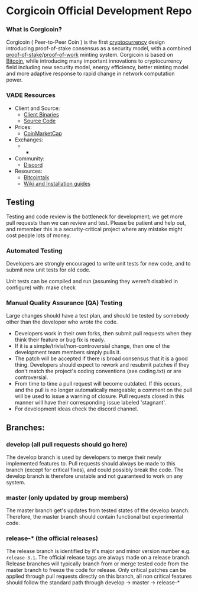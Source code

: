 
Corgicoin Official Development Repo
==================================

### What is Corgicoin?
Corgicoin ( Peer-to-Peer Coin ) is the first [cryptocurrency](https://en.wikipedia.org/wiki/Cryptocurrency) design introducing proof-of-stake consensus as a security model, with a combined [proof-of-stake](https://en.wikipedia.org/wiki/Proof-of-stake)/[proof-of-work](https://en.wikipedia.org/wiki/Proof-of-work_system) minting system. Corgicoin is based on [Bitcoin](https://bitcoin.org), while introducing many important innovations to cryptocurrency field including new security model, energy efficiency, better minting model and more adaptive response to rapid change in network computation power.

### VADE Resources
* Client and Source:
    * [Client Binaries](https://github.com/Magicone111/Corgicoin/releases)
    * [Source Code](https://github.com/Magicone111/Corgicoin)
* Prices: 
    * [CoinMarketCap](https://coinmarketcap.com/currencies/corgicoin/)
* Exchanges: 
    * -
* Community: 
    * [Discord](https://discord.gg/wqcASqq)
* Resources: 
    * [Bitcointalk](https://bitcointalk.org/index.php?topic=1373179.0)
    * [Wiki and Installation guides](https://github.com/Magicone111/Corgicoin/wiki)

Testing
-------

Testing and code review is the bottleneck for development; we get more pull
requests than we can review and test. Please be patient and help out, and
remember this is a security-critical project where any mistake might cost people
lots of money.

### Automated Testing

Developers are strongly encouraged to write unit tests for new code, and to
submit new unit tests for old code.

Unit tests can be compiled and run (assuming they weren't disabled in configure) with:
  make check

### Manual Quality Assurance (QA) Testing

Large changes should have a test plan, and should be tested by somebody other
than the developer who wrote the code.

* Developers work in their own forks, then submit pull requests when they think their feature or bug fix is ready.
* If it is a simple/trivial/non-controversial change, then one of the development team members simply pulls it.
* The patch will be accepted if there is broad consensus that it is a good thing. Developers should expect to rework and resubmit patches if they don't match the project's coding conventions (see coding.txt) or are controversial.
* From time to time a pull request will become outdated. If this occurs, and the pull is no longer automatically mergeable; a comment on the pull will be used to issue a warning of closure.  Pull requests closed in this manner will have their corresponding issue labeled 'stagnant'.
* For development ideas check the discord channel.

## Branches:

### develop (all pull requests should go here)
The develop branch is used by developers to merge their newly implemented features to.
Pull requests should always be made to this branch (except for critical fixes), and could possibly break the code.
The develop branch is therefore unstable and not guaranteed to work on any system.

### master (only updated by group members)
The master branch get's updates from tested states of the develop branch.
Therefore, the master branch should contain functional but experimental code.

### release-* (the official releases)
The release branch is identified by it's major and minor version number e.g. `release-3.1`.
The official release tags are always made on a release branch.
Release branches will typically branch from or merge tested code from the master branch to freeze the code for release.
Only critical patches can be applied through pull requests directly on this branch, all non critical features should follow the standard path through develop -> master -> release-*
